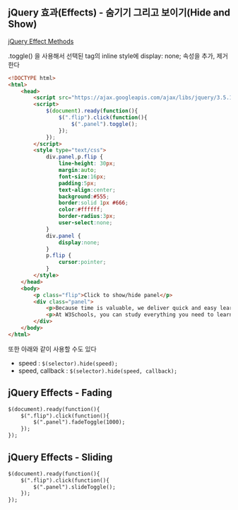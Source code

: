jQuery 효과(Effects) - 숨기기 그리고 보이기(Hide and Show)
---
[jQuery Effect Methods](https://www.w3schools.com/jquery/jquery_ref_effects.asp)

.toggle() 을 사용해서 선택된 tag의 inline style에 display: none; 속성을 추가, 제거한다

```html
<!DOCTYPE html>
<html>
	<head>
		<script src="https://ajax.googleapis.com/ajax/libs/jquery/3.5.1/jquery.min.js"></script>
		<script>
			$(document).ready(function(){
				$(".flip").click(function(){
					$(".panel").toggle();
				});
			});
		</script>
		<style type="text/css"> 
			div.panel,p.flip {
				line-height: 30px;
				margin:auto;
				font-size:16px;
				padding:5px;
				text-align:center;
				background:#555;
				border:solid 1px #666;
				color:#ffffff;
				border-radius:3px;
				user-select:none;
			}
			div.panel {
				display:none;
			}
			p.flip {
				cursor:pointer;
			}
		</style>
	</head>
	<body>
		<p class="flip">Click to show/hide panel</p>
		<div class="panel">
			<p>Because time is valuable, we deliver quick and easy learning.</p>
			<p>At W3Schools, you can study everything you need to learn, in an accessible and handy format.</p>
		</div>
	</body>
</html>
```

또한 아래와 같이 사용할 수도 있다
- speed : `$(selector).hide(speed);`
- speed, callback : `$(selector).hide(speed, callback);`

jQuery Effects - Fading
---
```html
$(document).ready(function(){
	$(".flip").click(function(){
		$(".panel").fadeToggle(1000);
	});
});
```

jQuery Effects - Sliding
---
```html
$(document).ready(function(){
	$(".flip").click(function(){
		$(".panel").slideToggle();
	});
});
```
